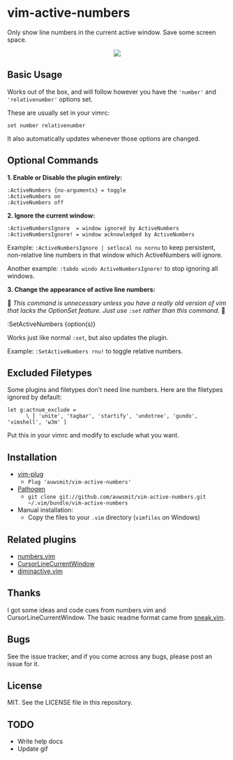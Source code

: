 vim-active-numbers
==================

Only show line numbers in the current active window. Save some screen space.

<p align="center">
  <img src="https://raw.github.com/AssailantLF/images/master/vimactivenumbers.gif">
</p>

Basic Usage
-----------

Works out of the box, and will follow however you have the `'number'` and
`'relativenumber'` options set.

These are usually set in your vimrc:

    set number relativenumber

It also automatically updates whenever those options are changed.

Optional Commands
-----------------

**1. Enable or Disable the plugin entirely:**

    :ActiveNumbers {no-arguments} = toggle
    :ActiveNumbers on
    :ActiveNumbers off

**2. Ignore the current window:**

    :ActiveNumbersIgnore  = window ignored by ActiveNumbers
    :ActiveNumbersIgnore! = window acknowledged by ActiveNumbers

Example: `:ActiveNumbersIgnore | setlocal nu nornu` to keep persistent, non-relative
line numbers in that window which ActiveNumbers will ignore.

Another example: `:tabdo windo ActiveNumbersIgnore!` to stop ignoring all windows.

**3. Change the appearance of active line numbers:**

:triangular_flag_on_post: *This command is unnecessary unless you have a really
old version of vim that lacks the OptionSet feature. Just use `:set` rather
than this command.* :triangular_flag_on_post:

:SetActiveNumbers {option(s)}

Works just like normal `:set`, but also updates the plugin.

Example: `:SetActiveNumbers rnu!` to toggle relative numbers.

Excluded Filetypes
------------------

Some plugins and filetypes don't need line numbers. Here are the filetypes
ignored by default:

    let g:actnum_exclude =
          \ [ 'unite', 'tagbar', 'startify', 'undotree', 'gundo', 'vimshell', 'w3m' ]

Put this in your vimrc and modify to exclude what you want.

Installation
------------

- [vim-plug](https://github.com/junegunn/vim-plug)
  - `Plug 'auwsmit/vim-active-numbers'`
- [Pathogen](https://github.com/tpope/vim-pathogen)
  - `git clone git://github.com/auwsmit/vim-active-numbers.git ~/.vim/bundle/vim-active-numbers`
- Manual installation:
  - Copy the files to your `.vim` directory (`vimfiles` on Windows)

Related plugins
---------------

* [numbers.vim](https://github.com/myusuf3/numbers.vim)
* [CursorLineCurrentWindow](https://github.com/vim-scripts/CursorLineCurrentWindow)
* [diminactive.vim](https://github.com/blueyed/vim-diminactive)

Thanks
------

I got some ideas and code cues from numbers.vim and CursorLineCurrentWindow.
The basic readme format came from
[sneak.vim](https://github.com/justinmk/vim-sneak).

Bugs
----

See the issue tracker, and if you come across any bugs, please post an issue for it.

License
-------

MIT. See the LICENSE file in this repository.

TODO
----

* Write help docs
* Update gif
